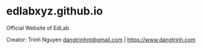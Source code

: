 # edlabxyz.github.io
Official Website of EdLab

Creator: Trinh Nguyen <dangtrinhnt@gmail.com> | https://www.dangtrinh.com
